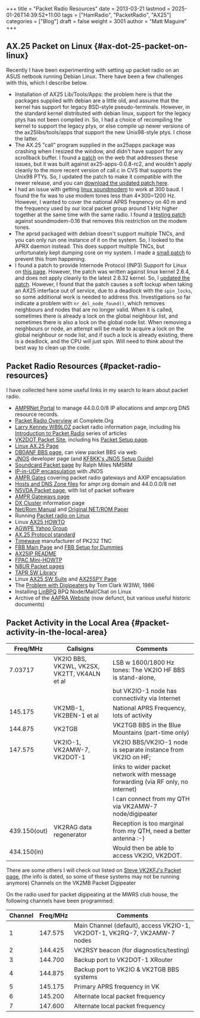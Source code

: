+++
title = "Packet Radio Resources"
date = 2013-03-21
lastmod = 2025-01-26T14:39:52+11:00
tags = ["HamRadio", "PacketRadio", "AX25"]
categories = ["Blog"]
draft = false
weight = 3001
author = "Matt Maguire"
+++

## AX.25 Packet on Linux {#ax-dot-25-packet-on-linux}

Recently I have been experimenting with setting up packet radio on an ASUS netbook running Debian Linux. There have been a few challenges with this, which I describe below.

-   Installation of AX25 Lib/Tools/Apps: the problem here is that the packages supplied with debian are a little old, and assume that the kernel has support for legacy BSD-style pseudo-terminals. However, in the standard kernel distributed with debian linux, support for the legacy ptys has not been compiled in. So, I had a choice of recompiling the kernel to support the legacy ptys, or else compile up newer versions of the ax25libs/tools/apps that support the new Unix98-style ptys. I chose the latter.
-   The AX.25 "call" program supplied in the ax25apps package was crashing when I resized the window, and didn't have support for any scrollback buffer. I found a [patch](https://marc.info/?l=linux-hams&m=126174094113550) on the web that addresses these issues, but it was built against ax25-apps-0.0.8-rc2, and wouldn't apply cleanly to the more recent version of call.c in CVS that supports the Unix98 PTYs. So, I updated the patch to make it compatible with the newer release, and you can [download the updated patch here](call_patch.txt).
-   I had an issue with getting [linux soundmodem](http://www.baycom.org/~tom/ham/soundmodem/) to work at 300 baud. I found the fix was to use modem tones less than 4\*300=1200 Hz. However, I wanted to cover the national APRS freqnency on 40 m and the frequency used by our local packet group around 1 kHz higher together at the same time with the same radio. I found a [testing patch](soundmodem_300baud_patch.txt) against soundmodem-0.16 that removes this restriction on the modem tones.
-   The aprsd packaged with debian doesn't support multiple TNCs, and you can only run one instance of it on the system. So, I looked to the APRX daemon instead. This does support multiple TNCs, but unfortunately kept dumping core on my system. I made a [small patch](aprx_telemetry_patch.txt) to prevent this from happening.
-   I found a patch to provide Internode Protocol (INP3) Support for Linux on [this page](http://sharon.pi8zaa.ampr.org/users/pe1rxq/inp3.html). However, the patch was written against linux kernel 2.6.4, and does not apply cleanly to the latest 2.6.32 kernel. So, I [updated the patch](2.6.32-inp3_007_patch.txt). However, I found that the patch causes a soft lockup when taking an AX25 interface out of service, due to a deadlock with the `spin_locks`, so some additional work is needed to address this. Investigations so far indicate a problem with `nr_del_node_found()`, which removes neighbours and nodes that are no longer valid. When it is called, sometimes there is already a lock on the global neighbour list, and sometimes there is also a lock on the global node list. When removing a neighbours or node, an attempt will be made to acquire a lock on the global neighbour or node list, and if such a lock is already existing, there is a deadlock, and the CPU will just spin. Will need to think about the best way to clean up the code.


## Packet Radio Resources {#packet-radio-resources}

I have collected here some useful links in my search to learn about packet radio.

-   [AMPRNet Portal](https://portal.ampr.org/index.php) to manage 44.0.0.0/8 IP allocations and ampr.org DNS resource records.
-   [Packet Radio Overview](http://wiki.complete.org/PacketRadio) at Complete.Org
-   [Larry Kenney WB9LOZ](http://www.choisser.com/hamradio/packet.html) packet radio information page, including his [Introduction to Packet Radio](http://www.choisser.com/packet/) series of articles
-   [VK2DOT Packet Site](http://vk2dot.dyndns.org/), including his [Packet Setup page](http://vk2dot.dyndns.org/XR32/VK2DOT-IP-Setup.htm).
-   [Linux AX.25 Page](http://www.linux-ax25.org/wiki/Main_Page)
-   [DB0ANF BBS page](http://www.db0anf.de/app/bbs), can view packet BBS via web
-   [JNOS](http://www.langelaar.net/projects/jnos2/downloads/linux/) developer page (and [KF8KK's JNOS Setup Guide](http://www.kf8kk.com/packet/jnos-linux/linux-jnos-setup-ftpusers-txt.htm))
-   [Soundcard Packet page](http://www.soundcardpacket.org/) by Ralph Miles NM5RM
-   [IP-in-UDP encapsulation](http://www.langelaar.net/projects/jnos2/documents/ipudp.txt) with JNOS
-   [AMPR Gates](http://www.ampr-gates.net/frame_e.htm) covering packet radio gateways and AXIP encapsulation
-   [Hosts and DNS Zone files](ftp://hamradio.ucsd.edu/pub/) for ampr.org domain and 44.0.0.0/8 net
-   [N5VDA Packet page](http://www.vdazone.org/lantzdocs/packet.html), with list of packet software
-   [AMPR Gateways page](http://www.ampr-gates.net/frame_e.htm)
-   [DX Cluster](http://www.dxcluster.info/dxcsoft.htm) information page
-   [Net/Rom Manual](http://www.a00.de/tcpgroup/1988/msg00006.php) and [Original NET/ROM Paper](http://www.ir3ip.net/iw3fqg/doc/ipax25.htm)
-   Running [Packet radio on Linux](http://www.qbjnet.com/packet.html)
-   Linux [AX25 HOWTO](http://www.tldp.org/HOWTO/AX25-HOWTO/)
-   [AGWPE Yahoo Group](http://groups.yahoo.com/group/SV2AGW/)
-   [AX.25 Protocol standard](http://www.tapr.org/pdf/AX25.2.2.pdf)
-   [Timewave](http://www.timewave.com/download.html) manufacturer of PK232 TNC
-   [FBB Main Page](http://ftp.f6fbb.org/) and [FBB Setup for Dummies](http://www.qsl.net/ok2pen/LinuXFBB.htm)
-   [AX25IP README](http://mirror.switch.ch/ftp/pool/3/mirror/hamradio-ucsd/packet/misc/README.ax25ip)
-   [FPAC Mini-HOWTP](http://rose.fpac.free.fr/)
-   [N8UR Packet pages](http://www.febo.com/packet/index.html)
-   [TAPR SW Library](ftp://ftp.tapr.org/software_lib/Linux/ax25/)
-   Linux [AX25 SW Suite](http://www.linux-ax25.org/wiki/CVS) and [AX25SPY Page](http://linkt.de/ax25spyd/)
-   The [Problem with Digipeaters](https://qsl.net/vk2rq/digipeaters.html) by Tom Clark W3IWI, 1986
-   Installing [LinBPQ](https://dl.dropbox.com/u/31910649/InstallingLINBPQ.htm) BPQ Node/Mail/Chat on Linux
-   Archive of the [AAPRA Website](https://www.qsl.net/vk2rq/aapra/) (now defunct, but various useful historic documents)


## Packet Activity in the Local Area {#packet-activity-in-the-local-area}

| Freq/MHz     | Callsigns                                    | Comments                                                                         |
|--------------|----------------------------------------------|----------------------------------------------------------------------------------|
| 7.03717      | VK2IO BBS, VK2WL, VK2SX, VK2TT, VK4ALN et al | LSB w 1600/1800 Hz tones: The VK2IO HF BBS is stand-alone,                       |
|              |                                              | but VK2IO-1 node has connectivity via Internet                                   |
| 145.175      | VK2MB-1, VK2BEN-1 et al                      | National APRS Frequency, lots of activity                                        |
| 144.875      | VK2TGB                                       | VK2TGB BBS in the Blue Mountains (part-time only)                                |
| 147.575      | VK2IO-1, VK2AMW-7, VK2DOT-1                  | VK2IO BBS/VK2IO-1 node is separate instance from VK2IO on HF;                    |
|              |                                              | links to wider packet network with message forwarding (via RF only, no internet) |
|              |                                              | I can connect from my QTH via VK2AMW-7 node/digipeater                           |
| 439.150(out) | VK2RAG data regenerator                      | Reception is too marginal from my QTH, need a better antenna :-)                 |
| 434.150(in)  |                                              | Would then be able to access VK2IO, VK2DOT.                                      |

There are some others I will check out listed on [Steve VK2KFJ's Packet page](http://www.qsl.net/vk2kfj/pacradio.html), (the info is dated, so some of these systems may not be running anymore)
Channels on the VK2MB Packet Digipeater

On the radio used for packet digipeating at the MWRS club house, the following channels have been programmed:

| Channel | Freq/MHz | Comments                                                                  |
|---------|----------|---------------------------------------------------------------------------|
| 1       | 147.575  | Main Channel (default), access VK2IO-1, VK2DOT-1, VK2RQ-7, VK2AMW-7 nodes |
| 2       | 144.425  | VK2RSY beacon (for diagnostics/testing)                                   |
| 3       | 144.700  | Backup port to VK2DOT-1 XRouter                                           |
| 4       | 144.875  | Backup port to VK2IO &amp; VK2TGB BBS systems                             |
| 5       | 145.175  | Primary APRS frequency in VK                                              |
| 6       | 145.200  | Alternate local packet frequency                                          |
| 7       | 147.600  | Alternate local packet frequency                                          |
